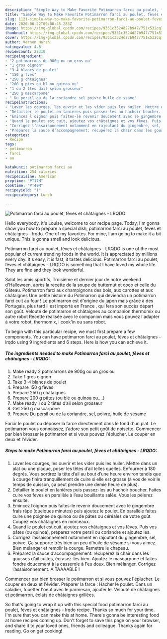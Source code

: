 ```yaml
---
description: "Simple Way to Make Favorite Potimarron farci au poulet, fèves et châtaignes - LRQDO"
title: "Simple Way to Make Favorite Potimarron farci au poulet, fèves et châtaignes - LRQDO"
slug: 1121-simple-way-to-make-favorite-potimarron-farci-au-poulet-feves-et-chataignes-lrqdo
date: 2020-06-22T09:00:45.283Z
image: https://img-global.cpcdn.com/recipes/9351c3524d27b947/751x532cq70/potimarron-farci-au-poulet-feves-et-chataignes-lrqdo-photo-principale-de-la-recette.jpg
thumbnail: https://img-global.cpcdn.com/recipes/9351c3524d27b947/751x532cq70/potimarron-farci-au-poulet-feves-et-chataignes-lrqdo-photo-principale-de-la-recette.jpg
cover: https://img-global.cpcdn.com/recipes/9351c3524d27b947/751x532cq70/potimarron-farci-au-poulet-feves-et-chataignes-lrqdo-photo-principale-de-la-recette.jpg
author: Vernon Marsh
ratingvalue: 4.8
reviewcount: 22310
recipeingredient:
- "2 potimarrons de 900g ou un gros ou"
- "1 gros oignon"
- "3-4 blancs de poulet"
- "150 g fves"
- "250 g chtaignes"
- "200 g ptes ou bl ou quinoa ou"
- "1 ou 2 ttes dail selon grosseur"
- "250 g mascarpone"
- " Du persil ou de la coriandre sel poivre huile de ssame"
recipeinstructions:
- "Laver les courges, les ouvrir et les vider puis les huiler. Mettre dans un plat ou une plaque, poser les têtes d’ail telles quelles. Enfourner à 180 degrés. Vous sortirez la tête d’ail au bout d’une heure environ tandis que à courge finira tranquillement de cuire si elle est grosse (à vos de voir le temps de cuisson, ça peut prendre une demie heure de plus)."
- "Détailler le poulet en lanières puis passez-les au hachoir boucher. Faites cuire vos fèves en parallèle à l’eau bouillante salée. Vous les pèlerez ensuite."
- "Emincez l’oignon puis faites-le revenir doucement avec le gingembre frais râpé (quelques minutes) puis ajoutez le poulet. En parallèle faites cuire une poignée de quinoa ou de pâtes ou céréales de votre goût. Coupez vos châtaignes en morceaux."
- "Quand le poulet est cuit, ajoutez vos châtaignes et vos fèves. Puis vos pâtes (ou quinoa), préparez votre persil ou coriandre et ajoutez les."
- "Corrigez l’assaisonnement notamment en rajoutant du gingembre, sel, poivre. Ça supporte très bien un peu d’huile de sésame si vous aimez. Bien mélanger et remplir la courge. Remettre le chapeau."
- "Préparez la sauce d’accompagnement: récupérez la chair dans les gousses d’ail cuites, écrasez-les bien. Ajoutez le mascarpone et faites fondre doucement à la casserole à Feu doux. Bien mélanger. Corrigez l’assaisonnement. A TAAAABLE !"
categories:
- Recipe
tags:
- potimarron
- farci
- au

katakunci: potimarron farci au 
nutrition: 254 calories
recipecuisine: American
preptime: "PT17M"
cooktime: "PT49M"
recipeyield: "1"
recipecategory: Lunch

---
```



![Potimarron farci au poulet, fèves et châtaignes - LRQDO](https://img-global.cpcdn.com/recipes/9351c3524d27b947/751x532cq70/potimarron-farci-au-poulet-feves-et-chataignes-lrqdo-photo-principale-de-la-recette.jpg)

Hello everybody, it's Louise, welcome to our recipe page. Today, I'm gonna show you how to prepare a special dish, potimarron farci au poulet, fèves et châtaignes - lrqdo. One of my favorites. For mine, I am going to make it a bit unique. This is gonna smell and look delicious.

Potimarron farci au poulet, fèves et châtaignes - LRQDO is one of the most popular of current trending foods in the world. It is appreciated by millions every day. It's easy, it is fast, it tastes delicious. Potimarron farci au poulet, fèves et châtaignes - LRQDO is something that I have loved my whole life. They are fine and they look wonderful.

Salut les amis sportifs, Troisième et dernier jour de notre weekend d&#39;Halloween, après la recette de la soupe de butternut et coco et celle du Gâteau. Potimarron farci aux champignons des bois, aux carottes et aux châtaignes Une petite histoire du Potimarron qui deviendra un potimarron farci cuit au four ! Le potimarron est d&#39;origine du japon mais grâce à des Portugais, plus tard il est importé en France , qui fera son succès départ son goût. Velouté de potimarron et châtaignes au companion thermomix ou autre robot Recette réalisée avec le companion mais vous pouvez l&#39;adapter à votre robot, thermomix, i cook&#39;in ou sans robot.


To begin with this particular recipe, we must first prepare a few components. You can have potimarron farci au poulet, fèves et châtaignes - lrqdo using 9 ingredients and 6 steps. Here is how you can achieve it.

<!--inarticleads1-->

##### The ingredients needed to make Potimarron farci au poulet, fèves et châtaignes - LRQDO:

1. Make ready 2 potimarrons de 900g ou un gros ou
1. Take 1 gros oignon
1. Take 3-4 blancs de poulet
1. Prepare 150 g fèves
1. Prepare 250 g châtaignes
1. Prepare 200 g pâtes (ou blé ou quinoa ou....)
1. Make ready 1 ou 2 têtes d’ail selon grosseur
1. Get 250 g mascarpone
1. Prepare  Du persil ou de la coriandre, sel, poivre, huile de sésame


Farcir le poulet ou déposer la farce directement dans le fond d&#39;un plat. Le potimarron vous connaissez, j&#39;adore son petit goût de noisette. Commencer par bien brosser le potimarron et si vous pouvez l&#39;éplucher. Le couper en deux et l&#39;évider. 

<!--inarticleads2-->

##### Steps to make Potimarron farci au poulet, fèves et châtaignes - LRQDO:

1. Laver les courges, les ouvrir et les vider puis les huiler. Mettre dans un plat ou une plaque, poser les têtes d’ail telles quelles. Enfourner à 180 degrés. Vous sortirez la tête d’ail au bout d’une heure environ tandis que à courge finira tranquillement de cuire si elle est grosse (à vos de voir le temps de cuisson, ça peut prendre une demie heure de plus).
1. Détailler le poulet en lanières puis passez-les au hachoir boucher. Faites cuire vos fèves en parallèle à l’eau bouillante salée. Vous les pèlerez ensuite.
1. Emincez l’oignon puis faites-le revenir doucement avec le gingembre frais râpé (quelques minutes) puis ajoutez le poulet. En parallèle faites cuire une poignée de quinoa ou de pâtes ou céréales de votre goût. Coupez vos châtaignes en morceaux.
1. Quand le poulet est cuit, ajoutez vos châtaignes et vos fèves. Puis vos pâtes (ou quinoa), préparez votre persil ou coriandre et ajoutez les.
1. Corrigez l’assaisonnement notamment en rajoutant du gingembre, sel, poivre. Ça supporte très bien un peu d’huile de sésame si vous aimez. Bien mélanger et remplir la courge. Remettre le chapeau.
1. Préparez la sauce d’accompagnement: récupérez la chair dans les gousses d’ail cuites, écrasez-les bien. Ajoutez le mascarpone et faites fondre doucement à la casserole à Feu doux. Bien mélanger. Corrigez l’assaisonnement. A TAAAABLE !


Commencer par bien brosser le potimarron et si vous pouvez l&#39;éplucher. Le couper en deux et l&#39;évider. Préparer la farce : Hacher le poulet. Dans un saladier, fouetter l&#39;oeuf avec le parmesan, ajouter le. Velouté de châtaignes et potimarron, éclats de châtaignes grillées. 

So that's going to wrap it up with this special food potimarron farci au poulet, fèves et châtaignes - lrqdo recipe. Thanks so much for your time. I'm sure that you can make this at home. There's gonna be interesting food at home recipes coming up. Don't forget to save this page on your browser, and share it to your loved ones, friends and colleague. Thanks again for reading. Go on get cooking!
